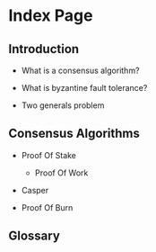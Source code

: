 # Index Page

## Introduction

* What is a consensus algorithm?

* What is byzantine fault tolerance?

* Two generals problem

## Consensus Algorithms

* Proof Of Stake

  * Proof Of Work

* Casper

* Proof Of Burn

## Glossary



